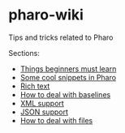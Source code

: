 # pharo-wiki

Tips and tricks related to Pharo

Sections:

- [Things beginners must learn](MustKnowForBeginners.md)
- [Some cool snippets in Pharo](CoolSnippets.md)
- [Rich text](RichText.md)
- [How to deal with baselines](Baselines.md)
- [XML support](XML.md)
- [JSON support](JSON.md)
- [How to deal with files](Files.md)
